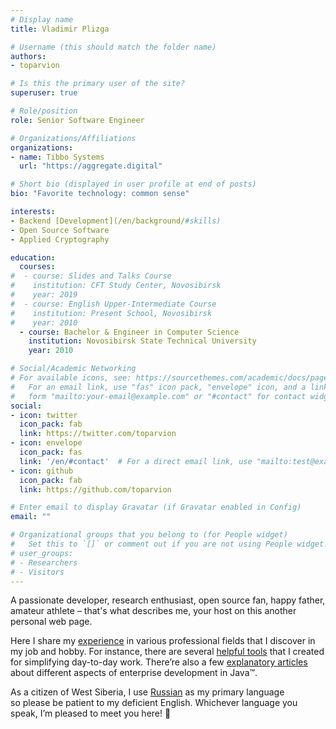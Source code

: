 ```yaml
---
# Display name
title: Vladimir Plizga

# Username (this should match the folder name)
authors:
- toparvion

# Is this the primary user of the site?
superuser: true

# Role/position
role: Senior Software Engineer

# Organizations/Affiliations
organizations:
- name: Tibbo Systems
  url: "https://aggregate.digital"

# Short bio (displayed in user profile at end of posts)
bio: "Favorite technology: common sense"

interests:
- Backend [Development](/en/background/#skills)
- Open Source Software
- Applied Cryptography

education:
  courses:
#  - course: Slides and Talks Course
#    institution: CFT Study Center, Novosibirsk
#    year: 2019
#  - course: English Upper-Intermediate Course
#    institution: Present School, Novosibirsk
#    year: 2010
  - course: Bachelor & Engineer in Computer Science
    institution: Novosibirsk State Technical University
    year: 2010

# Social/Academic Networking
# For available icons, see: https://sourcethemes.com/academic/docs/page-builder/#icons
#   For an email link, use "fas" icon pack, "envelope" icon, and a link in the
#   form "mailto:your-email@example.com" or "#contact" for contact widget.
social:
- icon: twitter
  icon_pack: fab
  link: https://twitter.com/toparvion
- icon: envelope
  icon_pack: fas
  link: '/en/#contact'  # For a direct email link, use "mailto:test@example.org".
- icon: github
  icon_pack: fab
  link: https://github.com/toparvion

# Enter email to display Gravatar (if Gravatar enabled in Config)
email: ""

# Organizational groups that you belong to (for People widget)
#   Set this to `[]` or comment out if you are not using People widget.
# user_groups:
# - Researchers
# - Visitors
---
```


A passionate developer, research enthusiast, open source fan, happy father, amateur athlete – that's what describes me, your host on this another personal web page.

Here I&nbsp;share my [experience](/en/background/#experience) in&nbsp;various professional fields that I discover in my&nbsp;job and hobby. For instance, there are several [helpful tools](/en/#projects) that I&nbsp;created for&nbsp;simplifying day-to-day work. There’re also a&nbsp;few [explanatory articles](/en/#posts) about different aspects of enterprise development in Java&trade;.

As a&nbsp;citizen of&nbsp;West Siberia, I use [Russian](/ru) as my primary language so&nbsp;please be&nbsp;patient to my&nbsp;deficient English. Whichever language you speak, I’m&nbsp;pleased to&nbsp;meet you here! :slightly_smiling_face:
